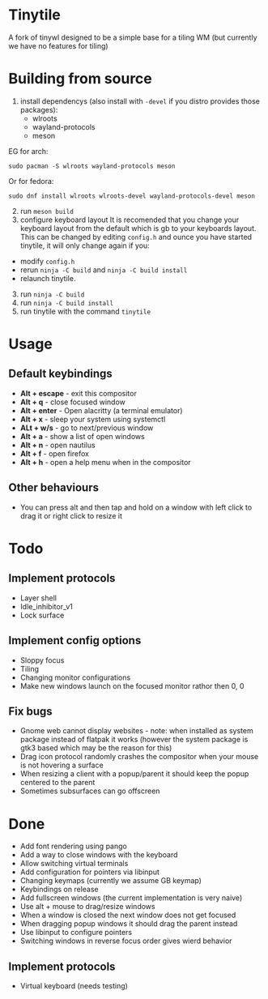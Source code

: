 # Tinytile
A fork of tinywl designed to be a simple base for a tiling WM (but currently we have no features for tiling)

# Building from source
1. install dependencys (also install with `-devel` if you distro provides those packages):
	- wlroots
	- wayland-protocols
	- meson

EG for arch:
```
sudo pacman -S wlroots wayland-protocols meson
```
Or for fedora:
```
sudo dnf install wlroots wlroots-devel wayland-protocols-devel meson
```
2. run `meson build`
3. configure keyboard layout
It is recomended that you change your keyboard layout from the default which is gb to your keyboards layout. This can be changed by editing `config.h` and ounce you have started tinytile, it will only change again if you:
  - modify `config.h`
  - rerun `ninja -C build` and `ninja -C build install`
  - relaunch tinytile.
3. run `ninja -C build`
4. run `ninja -C build install`
5. run tinytile with the command `tinytile`

# Usage
## Default keybindings
 - **Alt + escape** - exit this compositor
 - **Alt + q** - close focused window
 - **Alt + enter** - Open alacritty (a terminal emulator)
 - **Alt + x** - sleep your system using systemctl
 - **ALt + w/s** - go to next/previous window
 - **Alt + a** - show a list of open windows
 - **Alt + n** - open nautilus
 - **Alt + f** - open firefox
 - **Alt + h** - open a help menu when in the compositor
## Other behaviours
 - You can press alt and then tap and hold on a window with left click to drag it or right click to resize it

# Todo
## Implement protocols
 - Layer shell
 - Idle_inhibitor_v1
 - Lock surface
## Implement config options
 - Sloppy focus
 - Tiling
 - Changing monitor configurations
 - Make new windows launch on the focused monitor rathor then 0, 0
## Fix bugs
 - Gnome web cannot display websites - note: when installed as system package instead of flatpak it works (however the system package is gtk3 based which may be the reason for this)
 - Drag icon protocol randomly crashes the compositor when your mouse is not hovering a surface
 - When resizing a client with a popup/parent it should keep the popup centered to the parent
 - Sometimes subsurfaces can go offscreen
# Done
 - Add font rendering using pango
 - Add a way to close windows with the keyboard
 - Allow switching virtual terminals
 - Add configuration for pointers via libinput
 - Changing keymaps (currently we assume GB keymap)
 - Keybindings on release
 - Add fullscreen windows (the current implementation is very naive)
 - Use alt + mouse to drag/resize windows
 - When a window is closed the next window does not get focused
 - When dragging popup windows it should drag the parent instead
 - Use libinput to configure pointers
 - Switching windows in reverse focus order gives wierd behavior
## Implement protocols
 - Virtual keyboard (needs testing)

